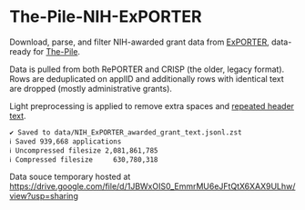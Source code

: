 # The-Pile-NIH-ExPORTER

Download, parse, and filter NIH-awarded grant data from [ExPORTER](https://exporter.nih.gov/), data-ready for [The-Pile](https://github.com/EleutherAI/The-Pile).

Data is pulled from both RePORTER and CRISP (the older, legacy format). Rows are deduplicated on applID and additionally rows with identical text are dropped (mostly administrative grants).

Light preprocessing is applied to remove extra spaces and [repeated header text](P3_analyze_headers.py). 

    ✔ Saved to data/NIH_ExPORTER_awarded_grant_text.jsonl.zst
    ℹ Saved 939,668 applications
    ℹ Uncompressed filesize 2,081,861,785
    ℹ Compressed filesize     630,780,318

Data souce temporary hosted at https://drive.google.com/file/d/1JBWxOIS0_EmmrMU6eJFtQtX6XAX9ULhw/view?usp=sharing